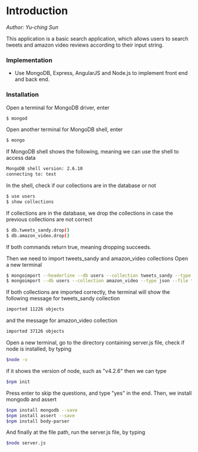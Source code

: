 # Introduction 
_Author: Yu-ching Sun_

This application is a basic search application, which allows users to search tweets and amazon video reviews according to their input string. 

### Implementation

  - Use MongoDB, Express, AngularJS and Node.js to implement front end and back end.

### Installation
Open a terminal for MongoDB driver, enter
```sh
$ mongod
```

Open another terminal for MongoDB shell, enter

```sh
$ mongo
```

If MongoDB shell shows the following, 
meaning we can use the shell to access data
```sh
MongoDB shell version: 2.6.10
connecting to: test
```

In the shell, check if our collections are in the database or not

```sh
$ use users
$ show collections
```

If collections are in the database, we drop the collections
in case the previous collections are not correct

```sh
$ db.tweets_sandy.drop()
$ db.amazon_video.drop()
```
If both commands return true, meaning dropping succeeds. 

Then we need to import tweets_sandy and amazon_video collections
Open a new terminal

```sh
$ mongoimport --headerline --db users --collection tweets_sandy --type csv --file filepath/tweets_sandy.csv
$ mongoimport --db users --collection amazon_video --type json --file filepath/video.json
```

If both collections are imported correctly, 
the terminal will show the following message for tweets_sandy collection

```sh
imported 11226 objects
```

and the message for amazon_video collection

```sh
imported 37126 objects
```

Open a new terminal, go to the directory containing server.js file,
check if node is installed, by typing

```sh
$node -v
```

if it shows the version of node, such as "v4.2.6" then we can type

```sh
$npm init
```

Press enter to skip the questions, and type "yes" in the end.
Then, we install mongodb and assert

```sh
$npm install mongodb --save
$npm install assert --save
$npm install body-parser
```

And finally at the file path,
run the server.js file, by typing

```sh
$node server.js
```
